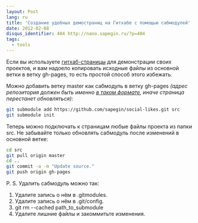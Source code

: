 ```yaml
---
layout: Post
lang: ru
title: 'Создание удобных демостраниц на Гитхабе с помощью сабмодулей'
date: 2012-02-08
disqus_identifier: 404 http://nano.sapegin.ru/?p=404
tags:
  - tools
---
```


Если вы используете [гитхаб-страницы](https://pages.github.com/) для демонстрации своих проектов, и вам надоело копировать исходные файлы из основной ветки в ветку gh-pages, то есть простой способ этого избежать.

Можно добавить ветку master как сабмодуль в ветку gh-pages _(адрес репозитория должен быть именно [в таком формате](https://help.github.com/articles/using-submodules-with-pages/), иначе страница перестанет обновляться)_:

```bash
git submodule add https://github.com/sapegin/social-likes.git src
git submodule init
```

Теперь можно подключать к страницам любые файлы проекта из папки src. Не забывайте только обновлять сабмодуль после изменений в основной ветке:

```bash
cd src
git pull origin master
cd ..
git commit -a -m "Update source."
git push origin gh-pages
```

P. S. Удалить сабмодуль можно так:

1. Удалите запись о нём в .gitmodules.
2. Удалите запись о нём в .git/config.
3. git rm --cached path_to_submodule
4. Удалите лишние файлы и закоммитьте изменения.
